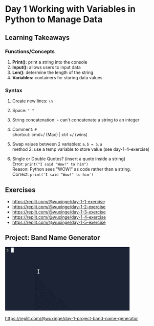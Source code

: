 # Day 1  Working with Variables in Python to Manage Data
## Learning Takeaways 
### Functions/Concepts
1. **Print():** print a string into the console
2. **Input():** allows users to input data
3. **Len()**: determine the length of the string
4. **Variables:** containers for storing data values
### Syntax 
1. Create new lines: ```\n```
2. Space: ````" " ````
3. String concatenation: ```+```
can't concatenate a string to an integer
4. Comment: ```#```
  <br>shortcut: cmd+/ (Mac) | ctrl +/ (wins)
5. Swap values between 2 variables: ```a,b = b,a ```
   <br> method 2: use a temp variable to store value (see day-1-4-exercise)
  
6. Single or Double Quotes? (insert a quote inside a string)
   <br>Error: ```print("I said "Wow!" to him")```
   <br> Reason: Python sees "WOW!" as code rather than a string.
   <br>Correct: ```print('I said "Wow!" to him')```
## Exercises
* https://replit.com/@wuxinge/day-1-1-exercise
* https://replit.com/@wuxinge/day-1-2-exercise
* https://replit.com/@wuxinge/day-1-3-exercise
* https://replit.com/@wuxinge/day-1-4-exercise
* https://replit.com/@wuxinge/day-1-5-exercise

## Project: Band Name Generator
![](brand_name_generator.gif) 

https://replit.com/@wuxinge/day-1-project-band-name-generator 
